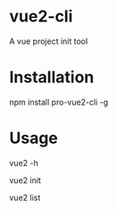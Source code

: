 # vue2-cli
A vue project init tool

# Installation

npm install pro-vue2-cli -g

# Usage

vue2 -h

vue2 init

vue2 list
